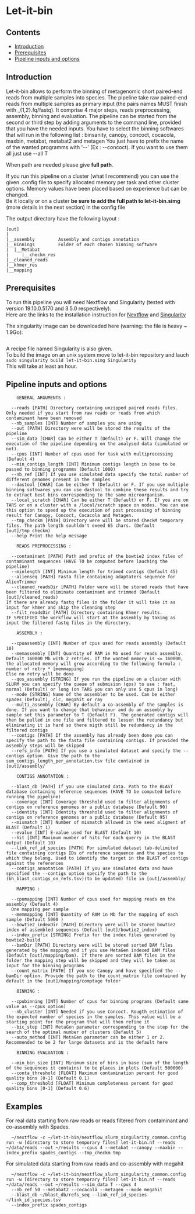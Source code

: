 # Let-it-bin

## Contents

- [Introduction](#introduction)
- [Prerequisites](#prerequisites)
- [Pipeline inputs and options](#Pipeline_inputs_and_options)

## Introduction

Let-it-bin allows to perform the binning of  metagenomic short paired-end reads from multiple samples into species.
The pipeline take raw paired-end reads from multiple samples as primary input (the pairs names MUST finish with _{1,2}.fq/fastq). It comprise 4 major steps, reads preprocessing, assembly, binning and evaluation.
The pipeline can be started from the second or third step by adding arguments to the command line, provided that you have the needed inputs.
You have to select the binning softwares that will run in the following list :
  binsanity, canopy, concoct, cocacola, maxbin, metabat, metabat2 and metagen
You just have to prefix the name of the wanted programms with '--' (Ex : --concoct).
If you want to use them all just use --all T

When path are needed please give **full path**.

If you run this pipeline on a cluster (what I recommend) you can use the given .config file to specify allocated memory per task and other cluster options. Memory values have been placed based on experience but can be changed.  
Be it locally or on a cluster **be sure to add the full path to let-it-bin.simg** (more details in the next section) in the config file


The output directory have the following layout :
```
[out]
|
|__assembly         Assembly and contigs annotation
|__Binnings         Folder of each chosen binning software
|  |__Metabat
|     |__checkm_res
|__cleaned_reads
|__khmer_res
|__mapping
```
## Prerequisites

To run this pipeline you will need Nextflow and Singularity (tested with version 19.10.0.5170 and 3.5.0 respectively).  
Here are the links to the installation instruction for [Nextflow](https://www.nextflow.io/docs/latest/getstarted.html) and [Singularity](https://github.com/sylabs/singularity/blob/master/INSTALL.md)

The singularity image can be downloaded here (warning: the file is heavy ~ 1.9Go):
```wget ftp://shiny01.hosting.pasteur.fr/pub/let-it-bin.simg
```
A recipe file named Singularity is also given.  
To build the image on an unix system move to let-it-bin repository and lauch  
`sudo singularity build let-it-bin.simg Singularity`  
This will take at least an hour.

## Pipeline inputs and options
```
    GENERAL ARGUMENTS :

  --reads [PATH] Directory containing unzipped paired reads files.
Only needed if you start from raw reads or reads from which contaminant have been removed
  --nb_samples [INT] Number of samples you are using
  --out [PATH] Directory were will be stored the results of the pipeline
  --sim_data [CHAR] Can be either T (Default) or F. Will change the execution of the pipeline depending on the analysed data (simulated or not).
  --cpus [INT] Number of cpus used for task with multiprocessing (Default 4)
  --min_contigs_length [INT] Minimum contigs length in base to be passed to binning programms (Default 1000)
  --nb_ref [INT] If you use simulated data specify the total number of different genomes present in the samples
  --dastool [CHAR] Can be either T (Default) or F. If you use multiple binning softwares you can use dastool to combine these results and try to extract best bins corresponding to the same microorganism.
  --local_scratch [CHAR] Can be either T (Default) or F. If you are on TARS or on a cluster with a /local/scratch space on nodes. You can use this option to speed up the execution of post processing of binning result for Canopy, Concoct, Cocacola and Metagen.
  --tmp_checkm [PATH] Directory were will be stored CheckM temporary files. The path length souhldn't exeed 65 chars. (Default [out]/tmp_checkm)
  --help Print the help message

    READS PREPROCESSING :

  --contaminant [PATH] Path and prefix of the bowtie2 index files of contaminant sequences (HAVE TO be computed before lauching the pipeline)
  --minlength [INT] Minimum length for trimed contigs (Default 45)
  --alienseq [PATH] Fasta file containing adaptaters sequence for AlienTrimmer
  --cleaned_readsDir [PATH] Folder were will be stored reads that have been filtered to eliminate contaminant and trimmed (Default [out]/cleaned_reads)
If there are already fastq files in the folder it will take it as input for khmer and skip the cleaning step
  --filt_readsDir [PATH] Directory containing Khmer results.
IF SPECIFIED the workflow will start at the assembly by taking as input the filtered fastq files in the directory.

    ASSEMBLY :

  --cpuassembly [INT] Number of cpus used for reads assembly (Default 10)
  --memassembly [INT] Quantity of RAM in Mb used for reads assembly. Default 160000 Mb with 2 retries. If the wanted memory is <= 160000, the allocated memory will grow according to the following formula : number of retry * [memmapping]
Else no retry will be done
  --qos_assembly [STRING] If you run the pipeline on a cluster with SLURM you can specify the queue of submision (qos) to use : fast, normal (Default) or long (on TARS you can only use 5 cpus in long)
  --mode [STRING] Name of the assembler to be used. Can be either spades (Default), clc, megahit or ray
  --multi_assembly [CHAR] By default a co-assembly of the samples is done. If you want to change that behaviour and do an assembly by sample set this parameter to T (Default F). The generated contigs will then be pulled in one file and filtered to lessen the redundancy but eliminating it is hard so there migth still be redundancy in the filtered contigs
  --contigs [PATH] If the assembly has already been done you can specify the path to the fasta file containing contigs. If provided the assembly steps will be skipped
  --refs_info [PATH] If you use a simulated dataset and specify the --contigs option. Give the path to the sum_contigs_length_per_annotation.tsv file contained in [out]/assembly/

    CONTIGS ANNOTATION :

  --blast_db [PATH] If you use simulated data. Path to the BLAST database containing reference sequences (HAVE TO be computed before running the pipeline)
  --coverage [INT] Coverage threshold used to filter alignments of contigs on reference genomes or a public database (Default 90)
  --identity [INT] Identity threshold used to filter alignments of contigs on reference genomes or a public database (Default 95)
  --mismatch [INT] Number of mismatch allowed in the seed aligment of BLAST (Default 1)
  --evalue [INT] E-value used for BLAST (Default 10)
  --hit [INT] Maximum number of hits for each querry in the BLAST output (Default 10)
  --link_ref_id_species [PATH] For simulated dataset tab-delimited file containing contigs IDs of reference sequence and the species to which they belong. Used to identify the target in the BLAST of contigs against the references
  --contigs_annotation [PATH] If you use simulated data and have specified the --contigs option specify the path to the (bh_blast_contigs_on_refs.tsv)(to be updated) file in [out]/assembly/

    MAPPING :

  --cpumapping [INT] Number of cpus used for mapping reads on the assembly (Default 4)
  One mapping per sample
  --memmapping [INT] Quantity of RAM in Mb for the mapping of each sample (Default 5000 )
  --bowtie2_indexDir [PATH] Directory were will be stored bowtie2 index of assembled sequences (Default [out]/bowtie2_index)
  --index_prefix [STRING] Prefix for the index files generated by bowtie2-build
  --bamDir [PATH] Directory were will be stored sorted BAM files generated by the mapping and if you use MetaGen indexed BAM files (Default [out]/mapping/bam). If there are sorted BAM files in the folder the mapping step will be skipped and they will be taken as input for the binning programs
  --count_matrix [PATH] If you use Canopy and have specified the --bamDir option. Provide the path to the count_matrix file contained by default in the [out]/mapping/comptage folder

    BINNING :

  --cpubinning [INT] Number of cpus for binning programs (Default same value as --cpus option)
  --nb_cluster [INT] Needed if you use Concoct. Rougth estimation of the expected number of species in the samples. This value will be a starting point for the program that will then refine it
  --bic_step [INT] MetaGen parameter corresponding to the step for the search of the optimal number of clusters (Default 5)
  --auto_method [INT] MetaGen parameter can be either 1 or 2. Recommended to be 2 for large datasets and is the default here

    BINNING EVALUATION :

  --min_bin_size [INT] Minimum size of bins in base (sum of the length of the sequences it contains) to be places in plots (Default 500000)
  --conta_threshold [FLOAT] Maximum contamination percent for good quality bins [0-1] (Default 0.1)
  --comp_threshold [FLOAT] Minimum completeness percent for good quality bins [0-1] (Default 0.6)
```
## Examples
For real data starting from raw reads or reads filtered from contaminant and co-assembly with Spades.
```
  ~/nextflow -c ~/let-it-bin/nextflow_slurm_singularity_common.config run -w [directory to store temporary files] let-it-bin.nf --reads ~/data/reads --out ~/results --cpus 4 --metabat --canopy --maxbin --index_prefix spades_contigs --tmp_checkm tmp
```
For simulated data starting from raw reads and co-assembly with megahit
```
  ~/nextflow -c ~/let-it-bin/nextflow_slurm_singularity_common.config run -w [directory to store temporary files] let-it-bin.nf --reads ~/data/reads --out ~/results --sim_data T --cpus 4
  --nb_ref 50 --metabat2 --cocacola --metagen --mode megahit
  --blast_db ~/blast_db/refs_seq --link_ref_id_species ~/link_id_species.tsv
  --index_prefix spades_contigs
```
